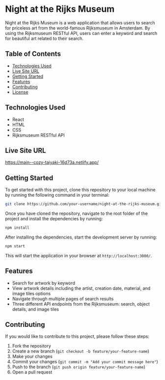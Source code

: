 # Night at the Rijks Museum

Night at the Rijks Museum is a web application that allows users to search for priceless art from the world-famous Rijksmuseum in Amsterdam. By using the Rijksmuseum RESTful API, users can enter a keyword and search for beautiful art related to their search. 

## Table of Contents

- [Technologies Used](#technologies-used)
- [Live Site URL](#live-site-url)
- [Getting Started](#getting-started)
- [Features](#features)
- [Contributing](#contributing)
- [License](#license)

## Technologies Used

- React
- HTML
- CSS
- Rijksmuseum RESTful API

## Live Site URL

https://main--cozy-taiyaki-16d73a.netlify.app/

## Getting Started

To get started with this project, clone this repository to your local machine by running the following command in your terminal:

```sh
git clone https://github.com/your-username/night-at-the-rijks-museum.git
```

Once you have cloned the repository, navigate to the root folder of the project and install the dependencies by running:

```sh
npm install
```

After installing the dependencies, start the development server by running:

```sh
npm start
```

This will start the application in your browser at `http://localhost:3000/`.

## Features

- Search for artwork by keyword
- View artwork details including the artist, creation date, material, and image tiles options
- Navigate through multiple pages of search results
- Three different API endpoints from the Rijksmuseum: search, object details, and image tiles

## Contributing

If you would like to contribute to this project, please follow these steps:

1. Fork the repository
2. Create a new branch (`git checkout -b feature/your-feature-name`)
3. Make your changes
4. Commit your changes (`git commit -m "Add your commit message here"`)
5. Push to the branch (`git push origin feature/your-feature-name`)
6. Open a pull request

